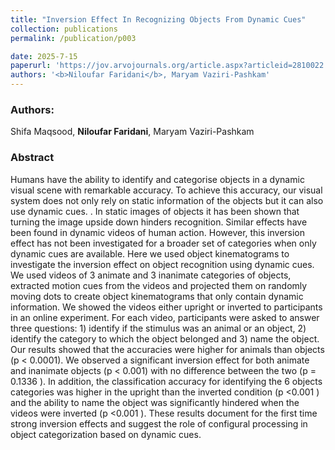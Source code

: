 ```yaml
---
title: "Inversion Effect In Recognizing Objects From Dynamic Cues"
collection: publications
permalink: /publication/p003

date: 2025-7-15
paperurl: 'https://jov.arvojournals.org/article.aspx?articleid=2810022'
authors: '<b>Niloufar Faridani</b>, Maryam Vaziri-Pashkam'
---
```


<h3> Authors: </h3>
Shifa Maqsood, <b>Niloufar Faridani</b>, Maryam Vaziri-Pashkam

<h3> Abstract </h3>
Humans have the ability to identify and categorise objects in a dynamic visual scene with remarkable accuracy. To achieve this accuracy, our visual system does not only rely on static information of the objects but it can also use dynamic cues. . In static images of objects it has been shown that turning the image upside down hinders recognition. Similar effects have been found in dynamic videos of human action. However, this inversion effect has not been investigated for a broader set of categories when only dynamic cues are available. Here we used object kinematograms to investigate the inversion effect on object recognition using dynamic cues. We used videos of 3 animate and 3 inanimate categories of objects, extracted motion cues from the videos and projected them on randomly moving dots to create object kinematograms that only contain dynamic information. We showed the videos either upright or inverted to participants in an online experiment. For each video, participants were asked to answer three questions: 1) identify if the stimulus was an animal or an object, 2) identify the category to which the object belonged and 3) name the object. Our results showed that the accuracies were higher for animals than objects (p < 0.0001). We observed a significant inversion effect for both animate and inanimate objects (p < 0.001) with no difference between the two (p = 0.1336 ). In addition, the classification accuracy for identifying the 6 objects categories was higher in the upright than the inverted condition (p <0.001 ) and the ability to name the object was significantly hindered when the videos were inverted (p <0.001 ). These results document for the first time strong inversion effects and suggest the role of configural processing in object categorization based on dynamic cues.
